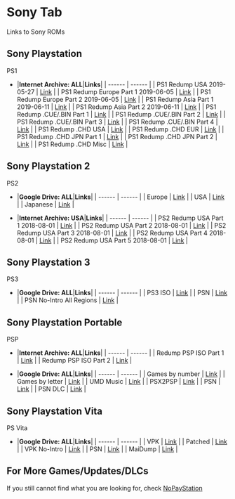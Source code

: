# Sony Tab
Links to Sony ROMs<br/>

## **Sony Playstation**<br/>
PS1

- |**Internet Archive: ALL**|**Links**|
| ------ | ------ |
| PS1 Redump USA 2019-05-27 | [Link](https://archive.org/download/Sony-Playstation-USA-Redump.org-2019-05-27) |
| PS1 Redump Europe Part 1 2019-06-05 | [Link](https://archive.org/download/Sony-Playstation-EUR-Redump.org) |
| PS1 Redump Europe Part 2 2019-06-05 | [Link](https://archive.org/download/SonyPlaystation-EUR-Part2-Redump.org2019-06-05) |
| PS1 Redump Asia Part 1 2019-06-11 | [Link](https://archive.org/download/Sony-Playstation-JP-ASIA-Part-1) |
| PS1 Redump Asia Part 2 2019-06-11 | [Link](https://archive.org/download/Sony-Playstation-JP-ASIA-Part-2) |
| PS1 Redump .CUE/.BIN Part 1 | [Link](https://archive.org/download/redump.psx) |
| PS1 Redump .CUE/.BIN Part 2 | [Link](https://archive.org/download/redump.psx.p2) |
| PS1 Redump .CUE/.BIN Part 3 | [Link](https://archive.org/download/redump.psx.p3) |
| PS1 Redump .CUE/.BIN Part 4 | [Link](https://archive.org/download/redump.psx.p4) |
| PS1 Redump .CHD USA | [Link](https://archive.org/download/chd_psx/CHD-PSX-USA/) |
| PS1 Redump .CHD EUR | [Link](https://archive.org/download/chd_psx_eur/CHD-PSX-EUR/) |
| PS1 Redump .CHD JPN Part 1 | [Link](https://archive.org/download/chd_psx_jap/CHD-PSX-JAP/) |
| PS1 Redump .CHD JPN Part 2 | [Link](https://archive.org/download/chd_psx_jap_p2/CHD-PSX-JAP/) |
| PS1 Redump .CHD Misc | [Link](https://archive.org/download/chd_psx_misc/CHD-PSX-Misc/) |

## **Sony Playstation 2**<br/>
PS2

- |**Google Drive: ALL**|**Links**|
| ------ | ------ |
| Europe | [Link](https://drive.google.com/drive/folders/19lQ2WXShHBWNnuL34EPgugNTGVIW9OPt) |
| USA | [Link](https://drive.google.com/drive/folders/1tE8uKfEVA3t4Ic7a2cfC28COtRQlo7X8) |
| Japanese | [Link](https://drive.google.com/drive/folders/1HdKHkKKXd494fuXsFKACs_VENI1JG7DN) |

- |**Internet Archive: USA**|**Links**|
| ------ | ------ |
| PS2 Redump USA Part 1 2018-08-01 | [Link](https://archive.org/download/redumpSonyPlaystation2UsaGames2018Aug01) |
| PS2 Redump USA Part 2 2018-08-01 | [Link](https://archive.org/download/redumpSonyPlaystation2UsaGames2018Aug01Part2) |
| PS2 Redump USA Part 3 2018-08-01 | [Link](https://archive.org/download/redumpSonyPlaystation2UsaGames2018Aug01Part3) |
| PS2 Redump USA Part 4 2018-08-01 | [Link](https://archive.org/download/redumpSonyPlaystation2UsaGames2018Aug01Part4) |
| PS2 Redump USA Part 5 2018-08-01 | [Link](https://archive.org/download/redumpSonyPlaystation2UsaOther2018Aug01) |

## **Sony Playstation 3**<br/>
PS3

- |**Google Drive: ALL**|**Links**|
| ------ | ------ |
| PS3 ISO | [Link](https://drive.google.com/drive/folders/1DlsZIGn-EtRzgoPPNVMTFsXH-ykXJOcx) |
| PSN | [Link](https://drive.google.com/drive/folders/1ako0uO8UCyFPOf25jFFTXWJw4_1Yq49c) |
| PSN No-Intro All Regions | [Link](https://drive.google.com/drive/folders/1Rmp7wIZ-MrBgPxAu48t07_3z7ICzDhht) |

## **Sony Playstation Portable**<br/>
PSP

- |**Internet Archive: ALL**|**Links**|
| ------ | ------ |
| Redump PSP ISO Part 1 | [Link](https://archive.org/download/redump.psp) |
| Redump PSP ISO Part 2 | [Link](https://archive.org/download/redump.psp.p2) |

- |**Google Drive: ALL**|**Links**|
| ------ | ------ |
| Games by number | [Link](https://drive.google.com/drive/folders/1bnwkRPz0Kbdj-tEsBXsoeNc6ZjF1GwU2) |
| Games by letter | [Link](https://drive.google.com/drive/folders/15feAVYtmtF4A9qEylsD0536ReX7PQYGl) |
| UMD Music | [Link](https://drive.google.com/drive/folders/1GtTHVUeeB0xQNkcq3V30vNFby24YpHfe) |
| PSX2PSP | [Link](https://drive.google.com/drive/folders/1ExPkcPbIC9bMZAcya5c72vn_flk6OBU6) |
| PSN | [Link](https://drive.google.com/drive/folders/1NtVUC0L7CvbNZP2s5yutuye9LstKf6mS) |
| PSN DLC | [Link](https://drive.google.com/drive/folders/1xKmpV5dglj0W8cLH4GHXeE5BhLLv_DtT) |

## **Sony Playstation Vita**<br/>
PS Vita

- |**Google Drive: ALL**|**Links**|
| ------ | ------ |
| VPK | [Link](https://drive.google.com/drive/folders/1Ju3RuYDUqV54UcvyMRuoiGUH-dkfj_9j) |
| Patched | [Link](https://drive.google.com/drive/folders/1SMtzuE0EaRqjuunVIoUGQnkhYS4BoRmO) |
| VPK No-Intro | [Link](https://drive.google.com/drive/folders/175-iMS6cwcLNd7l1JF1O_B8ikBKmAqZ0) |
| PSN | [Link](https://drive.google.com/drive/folders/1S96pjVr-KLsmlb6m7bcHcgl4glp90aSz) |
| MaiDump | [Link](https://drive.google.com/drive/folders/15xhmueFKMyQ6Oi8FnT2eDe87C5Ksgvyh) |

## **For More Games/Updates/DLCs**<br/>
If you still cannot find what you are looking for, check [NoPayStation](https://nopaystation.com/)